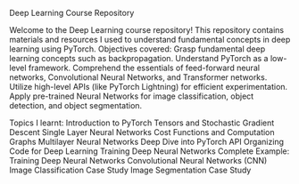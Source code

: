 Deep Learning Course Repository

Welcome to the Deep Learning course repository! This repository contains materials and resources I used to understand fundamental concepts in deep learning using PyTorch.
Objectives covered:
    Grasp fundamental deep learning concepts such as backpropagation.
    Understand PyTorch as a low-level framework.
    Comprehend the essentials of feed-forward neural networks, Convolutional Neural Networks, and Transformer networks.
    Utilize high-level APIs (like PyTorch Lightning) for efficient experimentation.
    Apply pre-trained Neural Networks for image classification, object detection, and object segmentation.

Topics I learnt:
    Introduction to PyTorch
    Tensors and Stochastic Gradient Descent
    Single Layer Neural Networks
    Cost Functions and Computation Graphs
    Multilayer Neural Networks
    Deep Dive into PyTorch API
    Organizing Code for Deep Learning
    Training Deep Neural Networks
    Complete Example: Training Deep Neural Networks
    Convolutional Neural Networks (CNN) 
    Image Classification Case Study 
    Image Segmentation Case Study
